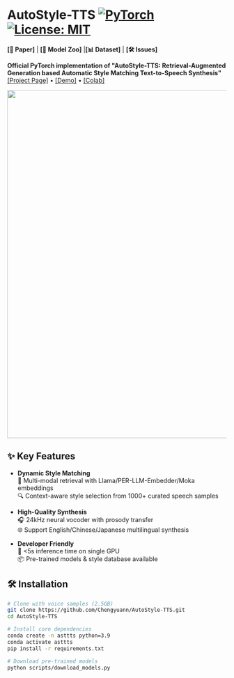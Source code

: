# AutoStyle-TTS [![PyTorch](https://img.shields.io/badge/PyTorch-2.0%2B-orange)](https://pytorch.org) [![License: MIT](https://img.shields.io/badge/License-MIT-green)](https://opensource.org/licenses/MIT)

**[📝 Paper]** | ​**[🤖 Model Zoo]** | ​**[📊 Dataset]** | ​**[🛠️ Issues]** 

**Official PyTorch implementation of "AutoStyle-TTS: Retrieval-Augmented Generation based Automatic Style Matching Text-to-Speech Synthesis"**  
[[Project Page]](https://chengyuann.github.io/AutoStyle-TTS) • [[Demo]](https://autostyle-tts.demo) • [[Colab]](https://colab.research.google.com/github/Chengyuann/AutoStyle-TTS)

<p align="center">
  <img src="https://raw.githubusercontent.com/Chengyuann/AutoStyle-TTS/main/docs/arch.png" width="800">
</p>

## ✨ Key Features
- ​**Dynamic Style Matching**  
  🎯 Multi-modal retrieval with Llama/PER-LLM-Embedder/Moka embeddings  
  🔍 Context-aware style selection from 1000+ curated speech samples

- ​**High-Quality Synthesis**  
  🎧 24kHz neural vocoder with prosody transfer  
  🌐 Support English/Chinese/Japanese multilingual synthesis

- ​**Developer Friendly**  
  🚀 <5s inference time on single GPU  
  📦 Pre-trained models & style database available

## 🛠️ Installation
```bash
# Clone with voice samples (2.5GB)
git clone https://github.com/Chengyuann/AutoStyle-TTS.git
cd AutoStyle-TTS

# Install core dependencies
conda create -n asttts python=3.9
conda activate asttts
pip install -r requirements.txt

# Download pre-trained models
python scripts/download_models.py
